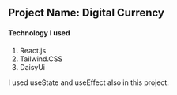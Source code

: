 ## Project Name: Digital Currency
#### Technology I used
1. React.js
2. Tailwind.CSS
3. DaisyUi

I used useState and useEffect also in this project. 